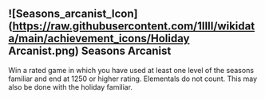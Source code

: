 ## ![Seasons_arcanist_Icon](https://raw.githubusercontent.com/1IlIl/wikidata/main/achievement_icons/Holiday Arcanist.png) Seasons Arcanist


Win a rated game in which you have used at least one level of the seasons familiar and end at 1250 or higher rating. Elementals do not count. This may also be done with the holiday familiar.
